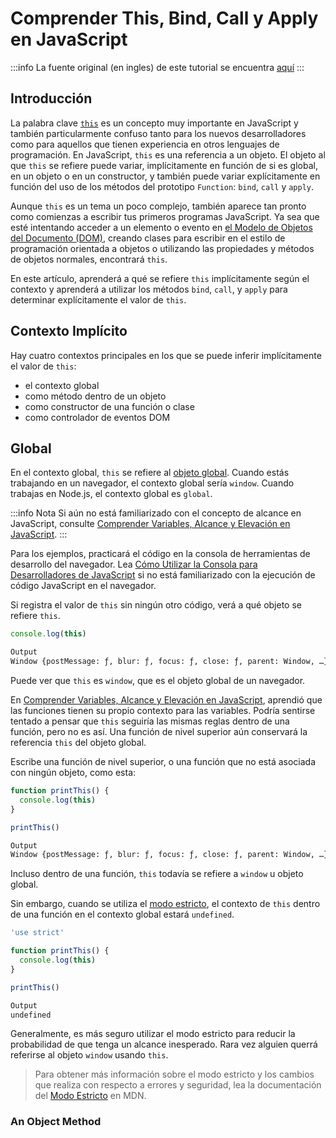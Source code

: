 # Comprender This, Bind, Call y Apply en JavaScript

:::info
La fuente original (en ingles) de este tutorial se encuentra [aquí](https://www.digitalocean.com/community/conceptual-articles/understanding-this-bind-call-and-apply-in-javascript)
:::

## Introducción

La palabra clave [`this`](https://developer.mozilla.org/en-US/docs/Web/JavaScript/Reference/Operators/this) es un concepto muy importante en JavaScript y también particularmente confuso tanto para los nuevos desarrolladores como para aquellos que tienen experiencia en otros lenguajes de programación. En JavaScript, `this` es una referencia a un objeto. El objeto al que `this` se refiere puede variar, implícitamente en función de si es global, en un objeto o en un constructor, y también puede variar explícitamente en función del uso de los métodos del prototipo `Function`: `bind`, `call` y `apply`.

Aunque `this` es un tema un poco complejo, también aparece tan pronto como comienzas a escribir tus primeros programas JavaScript. Ya sea que esté intentando acceder a un elemento o evento en [el Modelo de Objetos del Documento (DOM)](https://ecanquiz.github.io/understanding-the-dom/), creando clases para escribir en el estilo de programación orientada a objetos o utilizando las propiedades y métodos de objetos normales, encontrará `this`.

En este artículo, aprenderá a qué se refiere `this` implícitamente según el contexto y aprenderá a utilizar los métodos `bind`, `call`, y `apply` para determinar explícitamente el valor de `this`.


## Contexto Implícito

Hay cuatro contextos principales en los que se puede inferir implícitamente el valor de `this`:

- el contexto global
- como método dentro de un objeto
- como constructor de una función o clase
- como controlador de eventos DOM

## Global

En el contexto global, `this` se refiere al [objeto global](https://developer.mozilla.org/en-US/docs/Glossary/Global_object). Cuando estás trabajando en un navegador, el contexto global sería `window`. Cuando trabajas en Node.js, el contexto global es `global`.


:::info Nota
Si aún no está familiarizado con el concepto de alcance en JavaScript, consulte [Comprender Variables, Alcance y Elevación en JavaScript](./understanding-variables-scope-and-hoisting.html).
:::

Para los ejemplos, practicará el código en la consola de herramientas de desarrollo del navegador. Lea [Cómo Utilizar la Consola para Desarrolladores de JavaScript](./how-to-use-the-js-dev-console.html) si no está familiarizado con la ejecución de código JavaScript en el navegador.

Si registra el valor de `this` sin ningún otro código, verá a qué objeto se refiere `this`.


```js
console.log(this)
```

```sh
Output
Window {postMessage: ƒ, blur: ƒ, focus: ƒ, close: ƒ, parent: Window, …}
```

Puede ver que `this` es `window`, que es el objeto global de un navegador.


En [Comprender Variables, Alcance y Elevación en JavaScript](./understanding-variables-scope-and-hoisting.html), aprendió que las funciones tienen su propio contexto para las variables. Podría sentirse tentado a pensar que `this` seguiría las mismas reglas dentro de una función, pero no es así. Una función de nivel superior aún conservará la referencia `this` del objeto global.

Escribe una función de nivel superior, o una función que no está asociada con ningún objeto, como esta:


```js
function printThis() {
  console.log(this)
}

printThis()
```

```sh
Output
Window {postMessage: ƒ, blur: ƒ, focus: ƒ, close: ƒ, parent: Window, …}
```

Incluso dentro de una función, `this` todavía se refiere a `window` u objeto global.

Sin embargo, cuando se utiliza el [modo estricto](https://developer.mozilla.org/en-US/docs/Web/JavaScript/Reference/Strict_mode), el contexto de `this` dentro de una función en el contexto global estará `undefined`.


```js
'use strict'

function printThis() {
  console.log(this)
}

printThis()
```

```sh
Output
undefined
```

Generalmente, es más seguro utilizar el modo estricto para reducir la probabilidad de que tenga un alcance inesperado. Rara vez alguien querrá referirse al objeto `window` usando `this`.

>Para obtener más información sobre el modo estricto y los cambios que realiza con respecto a errores y seguridad, lea la documentación del [Modo Estricto](https://developer.mozilla.org/en-US/docs/Web/JavaScript/Reference/Strict_mode) en MDN.


### An Object Method


